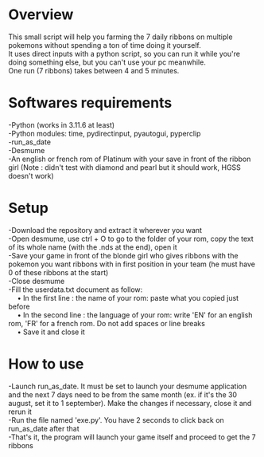 # Overview
This small script will help you farming the 7 daily ribbons on multiple pokemons without spending a ton of time doing it yourself. <br />
It uses direct inputs with a python script, so you can run it while you're doing something else, but you can't use your pc meanwhile. <br />
One run (7 ribbons) takes between 4 and 5 minutes.


# Softwares requirements
-Python (works in 3.11.6 at least) <br />
-Python modules: time, pydirectinput, pyautogui, pyperclip <br />
-run_as_date <br />
-Desmume <br />
-An english or french rom of Platinum with your save in front of the ribbon girl (Note : didn't test with diamond and pearl but it should work, HGSS doesn't work) <br />

# Setup 
-Download the repository and extract it wherever you want <br />
-Open desmume, use ctrl + O to go to the folder of your rom, copy the text of its whole name (with the .nds at the end), open it <br />
-Save your game in front of the blonde girl who gives ribbons with the pokemon you want ribbons with in first position in your team (he must have 0 of these ribbons at the start) <br />
-Close desmume <br />
-Fill the userdata.txt document as follow: <br />
 &emsp; • In the first line : the name of your rom: paste what you copied just before <br />
 &emsp; • In the second line : the language of your rom: write 'EN' for an english rom, 'FR' for a french rom. Do not add spaces or line breaks <br />
 &emsp; • Save it and close it <br />


# How to use
-Launch run_as_date. It must be set to launch your desmume application and the next 7 days need to be from the same month (ex. if it's the 30 august, set it to 1 september). Make the changes if necessary, close it and rerun it <br />
-Run the file named 'exe.py'. You have 2 seconds to click back on run_as_date after that <br />
-That's it, the program will launch your game itself and proceed to get the 7 ribbons <br />




